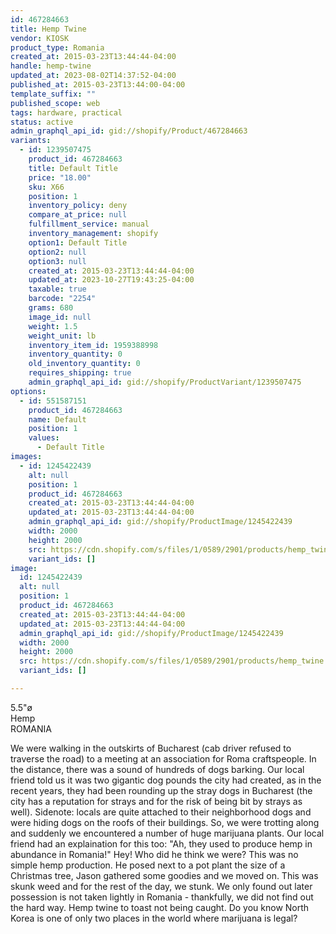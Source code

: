```yaml
---
id: 467284663
title: Hemp Twine
vendor: KIOSK
product_type: Romania
created_at: 2015-03-23T13:44:44-04:00
handle: hemp-twine
updated_at: 2023-08-02T14:37:52-04:00
published_at: 2015-03-23T13:44:00-04:00
template_suffix: ""
published_scope: web
tags: hardware, practical
status: active
admin_graphql_api_id: gid://shopify/Product/467284663
variants:
  - id: 1239507475
    product_id: 467284663
    title: Default Title
    price: "18.00"
    sku: X66
    position: 1
    inventory_policy: deny
    compare_at_price: null
    fulfillment_service: manual
    inventory_management: shopify
    option1: Default Title
    option2: null
    option3: null
    created_at: 2015-03-23T13:44:44-04:00
    updated_at: 2023-10-27T19:43:25-04:00
    taxable: true
    barcode: "2254"
    grams: 680
    image_id: null
    weight: 1.5
    weight_unit: lb
    inventory_item_id: 1959388998
    inventory_quantity: 0
    old_inventory_quantity: 0
    requires_shipping: true
    admin_graphql_api_id: gid://shopify/ProductVariant/1239507475
options:
  - id: 551587151
    product_id: 467284663
    name: Default
    position: 1
    values:
      - Default Title
images:
  - id: 1245422439
    alt: null
    position: 1
    product_id: 467284663
    created_at: 2015-03-23T13:44:44-04:00
    updated_at: 2015-03-23T13:44:44-04:00
    admin_graphql_api_id: gid://shopify/ProductImage/1245422439
    width: 2000
    height: 2000
    src: https://cdn.shopify.com/s/files/1/0589/2901/products/hemp_twine.jpeg?v=1427132684
    variant_ids: []
image:
  id: 1245422439
  alt: null
  position: 1
  product_id: 467284663
  created_at: 2015-03-23T13:44:44-04:00
  updated_at: 2015-03-23T13:44:44-04:00
  admin_graphql_api_id: gid://shopify/ProductImage/1245422439
  width: 2000
  height: 2000
  src: https://cdn.shopify.com/s/files/1/0589/2901/products/hemp_twine.jpeg?v=1427132684
  variant_ids: []

---
```


5.5"ø  
Hemp  
ROMANIA

We were walking in the outskirts of Bucharest (cab driver refused to traverse the road) to a meeting at an association for Roma craftspeople. In the distance, there was a sound of hundreds of dogs barking. Our local friend told us it was two gigantic dog pounds the city had created, as in the recent years, they had been rounding up the stray dogs in Bucharest (the city has a reputation for strays and for the risk of being bit by strays as well). Sidenote: locals are quite attached to their neighborhood dogs and were hiding dogs on the roofs of their buildings. So, we were trotting along and suddenly we encountered a number of huge marijuana plants. Our local friend had an explaination for this too: "Ah, they used to produce hemp in abundance in Romania!" Hey! Who did he think we were? This was no simple hemp production. He posed next to a pot plant the size of a Christmas tree, Jason gathered some goodies and we moved on. This was skunk weed and for the rest of the day, we stunk. We only found out later possession is not taken lightly in Romania - thankfully, we did not find out the hard way. Hemp twine to toast not being caught. Do you know North Korea is one of only two places in the world where marijuana is legal?